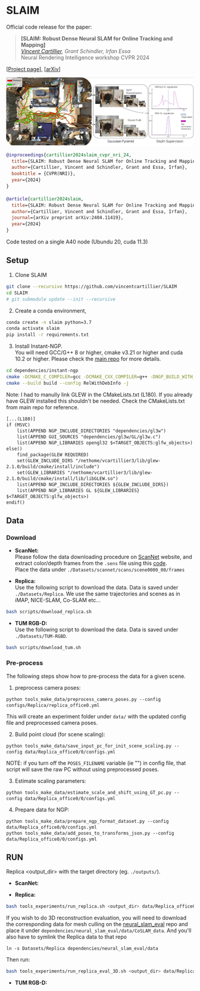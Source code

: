 # SLAIM

Official code release for the paper:

> **[SLAIM: Robust Dense Neural SLAM for Online Tracking and Mapping]** <br />
> *[Vincent Cartillier](https://vincentcartillier.github.io/), Grant Schindler, Irfan Essa* <br />
> Neural Rendering Intelligence workshop CVPR 2024 <br />


[[Project page](https://vincentcartillier.github.io/slaim.html)], [[arXiv](https://arxiv.org/abs/2404.11419)]

![High level overview of SLAIM capabilities](assets/slaim.png)


```bibtex
@inproceedings{cartillier2024slaim_cvpr_nri_24,
  title={SLAIM: Robust Dense Neural SLAM for Online Tracking and Mapping},
  author={Cartillier, Vincent and Schindler, Grant and Essa, Irfan},
  booktitle = {CVPR(NRI)},
  year={2024}
}

@article{cartillier2024slaim,
  title={SLAIM: Robust Dense Neural SLAM for Online Tracking and Mapping},
  author={Cartillier, Vincent and Schindler, Grant and Essa, Irfan},
  journal={arXiv preprint arXiv:2404.11419},
  year={2024}
}
```


Code tested on a single A40 node (Ubundu 20, cuda 11.3) <br />

## Setup
1. Clone SLAIM
```bash
git clone --recursive https://github.com/vincentcartillier/SLAIM
cd SLAIM
# git submodule update --init --recursive
```

2. Create a conda environment,
```bash
conda create -n slaim python=3.7
conda activate slaim
pip install -r requirements.txt
```

3. Install Instant-NGP.  <br />
You will need GCC/G++ 8 or higher, cmake v3.21 or higher and cuda 10.2 or higher. Please check the [main repo](https://github.com/NVlabs/instant-ngp) for more details.


```bash
cd dependencies/instant-ngp
cmake -DCMAKE_C_COMPILER=gcc -DCMAKE_CXX_COMPILER=g++ -DNGP_BUILD_WITH_GUI=off . -B build -DCMAKE_BUILD_TYPE=RelWithDebInfo
cmake --build build --config RelWithDebInfo -j
```

Note: I had to manully link GLEW in the CMakeLists.txt (L180). If you already have GLEW installed this shouldn't be needed. Check the CMakeLists.txt from main repo for reference.

```
[...(L180)]
if (MSVC)
	list(APPEND NGP_INCLUDE_DIRECTORIES "dependencies/gl3w")
	list(APPEND GUI_SOURCES "dependencies/gl3w/GL/gl3w.c")
	list(APPEND NGP_LIBRARIES opengl32 $<TARGET_OBJECTS:glfw_objects>)
else()
	find_package(GLEW REQUIRED)
    set(GLEW_INCLUDE_DIRS "/nethome/vcartillier3/lib/glew-2.1.0/build/cmake/install/include")
    set(GLEW_LIBRARIES "/nethome/vcartillier3/lib/glew-2.1.0/build/cmake/install/lib/libGLEW.so")
	list(APPEND NGP_INCLUDE_DIRECTORIES ${GLEW_INCLUDE_DIRS})
	list(APPEND NGP_LIBRARIES GL ${GLEW_LIBRARIES} $<TARGET_OBJECTS:glfw_objects>)
endif()
```

## Data

### Download
* **ScanNet:** <br />
Please follow the data downloading procedure on [ScanNet](http://www.scan-net.org/) website, and extract color/depth frames from the `.sens` file using this [code](https://github.com/ScanNet/ScanNet/blob/master/SensReader/python/reader.py). <br />
Place the data under `./Datasets/scannet/scans/scene0000_00/frames`

* **Replica:** <br />
Use the following script to download the data. Data is saved under `./Datasets/Replica`. We use the same trajectories and scenes as in iMAP, NICE-SLAM, Co-SLAM etc...
```bash
bash scripts/download_replica.sh
```

* **TUM RGB-D:** <br />
Use the following script to download the data. Data is saved under `./Datasets/TUM-RGBD`.
```bash
bash scripts/download_tum.sh
```

### Pre-process
The following steps show how to pre-process the data for a given scene. <br />

1. preprocess camera poses:
```
python tools_make_data/preprocess_camera_poses.py --config configs/Replica/replica_office0.yml
```
This will create an experiment folder under `data/` with the updated config file and preprocessed camera poses.

2. Build point cloud (for scene scaling):
```
python tools_make_data/save_input_pc_for_init_scene_scaling.py --config data/Replica_office0/0/configs.yml
```
NOTE: if you turn off the `POSES_FILENAME` variable (ie "") in config file, that script will save the raw PC without using preprocessed poses.

3. Estimate scaling parameters:
```
python tools_make_data/estimate_scale_and_shift_using_GT_pc.py --config data/Replica_office0/0/configs.yml
```

4. Prepare data for NGP:
```
python tools_make_data/prepare_ngp_format_dataset.py --config data/Replica_office0/0/configs.yml
python tools_make_data/add_poses_to_transforms_json.py --config data/Replica_office0/0/configs.yml
```

## RUN
Replica <output_dir> with the target directory (eg. `./outputs/`).

* **ScanNet:** <br />

* **Replica:** <br />
```bash
bash tools_experiments/run_replica.sh <output_dir> data/Replica_office0/0/configs.yml configs/Replica/experiment_hyperparams/base.yml
```
If you wish to do 3D reconstruction evaluation, you will need to download the corresponding data for mesh culling on the [neural_slam_eval](https://github.com/JingwenWang95/neural_slam_eval) repo and place it under `dependencies/neural_slam_eval/data/CoSLAM_data`. And you'll also have to symlink the Replica data to that repo
```
ln -s Datasets/Replica dependencies/neural_slam_eval/data
```
Then run:
```bash
bash tools_experiments/run_replica_eval_3D.sh <output_dir> data/Replica_office0/0/configs.yml configs/Replica/experiment_hyperparams/base.yml
```


* **TUM RGB-D:** <br />



